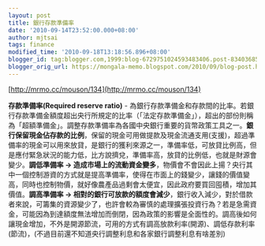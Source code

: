 ```yaml
---
layout: post
title: 銀行存款準備率
date: '2010-09-14T23:52:00.000+08:00'
author: mjtsai
tags: finance
modified_time: '2010-09-18T13:18:56.896+08:00'
blogger_id: tag:blogger.com,1999:blog-6729751024593483406.post-8340368520054868027
blogger_orig_url: https://mongala-memo.blogspot.com/2010/09/blog-post.html
---
```


[http://mrmo.cc/mouson/134](http://mrmo.cc/mouson/134)


**存款準備率(Required reserve ratio)** - 為銀行存款準備金和存款間的比率。若銀行存款準備金額度超出央行所規定的比率（「法定存款準備金」），超出的部份則稱為「超額準備金」。調整存款準備率為各國中央銀行重要的貨幣政策工具之一。**銀行保留現金佔存款的比例**，保留的現金可用做提款及現金流通支用(支援)，超過準備率的現金可以用來放貸，是銀行的獲利來源之一，準備率低，可放貸比例高，但是應付緊急狀況的能力低，比方說擠兌，準備率高，放貸的比例低，也就是財源會變少。**調低準備率 -> 造成市場上的流動資金變多**，物價會不會因此上揚？央行其中一個控制游資的方式就是提高準備率，使得在市面上的錢變少，讓錢的價值變高，同時也控制物價，就好像農產品過剩會太便宜，因此政府要買回囤積，增加其價值。**調高準備率 -> 相對的銀行可放款的額度會減少**，銀行收入減少，對於借款者來說，可籌集的資源變少了，也許會較為審慎的處理擴張投資行為？若是急需資金，可能因為到達額度無法增加而倒閉，因為政策的影響是全面性的。調高後如何讓現金增加，不外是開源節流，可用的方式有調高放款利率(開源)、調低存款利率(節流)，(不過目前還不知道央行調整利息和各家銀行調整利息有啥差別)
